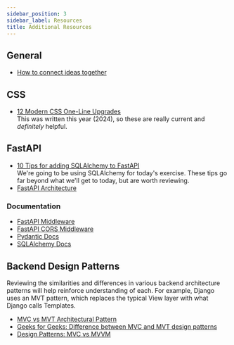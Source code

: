 ```yaml
---
sidebar_position: 3
sidebar_label: Resources
title: Additional Resources
---
```


<!-- markdownlint-disable no-inline-html no-trailing-punctuation -->

## General

- [How to connect ideas together](https://www.dsebastien.net/how-to-connect-ideas-together/)

## CSS

- [12 Modern CSS One-Line Upgrades](https://moderncss.dev/12-modern-css-one-line-upgrades/)
    <br/>This was written this year (2024), so these are really current and _definitely_ helpful.

## FastAPI

- [10 Tips for adding SQLAlchemy to FastAPI](https://bitestreams.com/blog/fastapi-sqlalchemy/)
    <br/>We're going to be using SQLAlchemy for today's exercise. These tips go far beyond what we'll get to today, but are worth reviewing.
- [FastAPI Architecture](https://www.geeksforgeeks.org/fastapi-architecture/)

### Documentation

- [FastAPI Middleware](https://fastapi.tiangolo.com/tutorial/middleware/)
- [FastAPI CORS Middleware](https://fastapi.tiangolo.com/tutorial/cors/)
- [Pydantic Docs](https://docs.pydantic.dev/2.6/)
- [SQLAlchemy Docs](https://docs.sqlalchemy.org/en/20/intro.html)

## Backend Design Patterns

Reviewing the similarities and differences in various backend architecture patterns will help reinforce understanding of each.
For example, Django uses an MVT pattern, which replaces the typical View layer with what Django calls Templates.

- [MVC vs MVT Architectural Pattern](https://medium.com/dsc-umit/mvc-vs-mvt-architectural-pattern-d306a56dce55)
- [Geeks for Geeks: Difference between MVC and MVT design patterns](https://www.geeksforgeeks.org/difference-between-mvc-and-mvt-design-patterns/)
- [Design Patterns: MVC vs MVVM](https://medium.com/@madelinecorman/design-patterns-mvc-vs-mvvm-f680183646f9)
